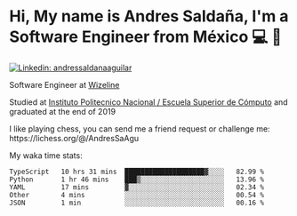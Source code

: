 # Hi, My name is Andres Saldaña, I'm a Software Engineer from México :computer: :boy:

[![Linkedin: andressaldanaaguilar](https://img.shields.io/badge/-andressaldanaaguilar-blue?style=flat-square&logo=Linkedin&logoColor=white&link=https://www.linkedin.com/in/thaianebraga/)](https://www.linkedin.com/in/andressaldanaaguilar)

<p>Software Engineer at <a href="https://www.wizeline.com/">Wizeline</a></p>
<p>Studied at <a href="https://en.wikipedia.org/wiki/ESCOM">Instituto Politecnico Nacional / Escuela Superior de Cómputo</a> and graduated at the end of 2019</p>
<p>I like playing chess, you can send me a friend request or challenge me: https://lichess.org/@/AndresSaAgu</p>

<p> My waka time stats: </p>

<!--START_SECTION:waka-->
```text
TypeScript   10 hrs 31 mins  ████████████████████▓░░░░   82.99 % 
Python       1 hr 46 mins    ███▒░░░░░░░░░░░░░░░░░░░░░   13.96 % 
YAML         17 mins         ▓░░░░░░░░░░░░░░░░░░░░░░░░   02.34 % 
Other        4 mins          ░░░░░░░░░░░░░░░░░░░░░░░░░   00.54 % 
JSON         1 min           ░░░░░░░░░░░░░░░░░░░░░░░░░   00.16 % 
```
<!--END_SECTION:waka-->
